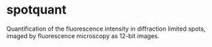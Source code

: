 # spotquant

Quantification of the fluorescence intensity in diffraction limited spots, imaged by fluorescence microscopy as 12-bit images.
